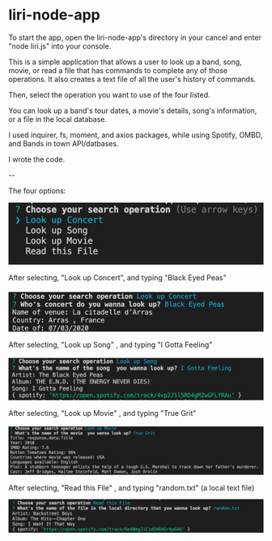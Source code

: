 # liri-node-app




To start the app, open the liri-node-app's directory in your cancel and enter "node liri.js" into your console.


This is a simple application that allows a user to look up a band, song, movie, or read a file that has commands to complete any of those operations. It also creates a text file of all the user's history of commands.

Then, select the operation you want to use of the four listed. 

You can look up a band's tour dates, a movie's details, song's information, or a file in the local database.


I used inquirer, fs, moment, and axios packages, while using Spotify, OMBD, and Bands in town API/datbases.

I wrote the code.


--

The four options:

![Options](./screenshots/Four.png)

After selecting, "Look up Concert", and typing "Black Eyed Peas"

![Concert](./screenshots/Concert.png)

After selecting, "Look up Song" , and typing "I Gotta Feeling"

![Song](./screenshots/Song.png)

After selecting, "Look up Movie" , and typing "True Grit"

![Movie](./screenshots/Movie.png)

After selecting, "Read this File" , and typing "random.txt" (a local text file)

![File](./screenshots/Read.png)

